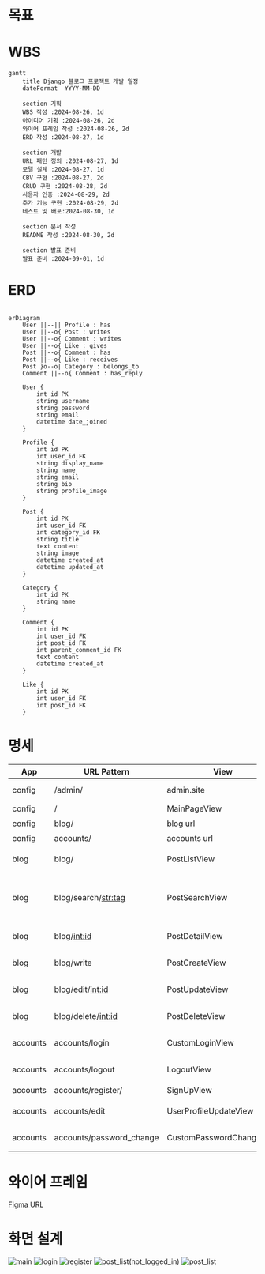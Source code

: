 # 목표

# WBS

```mermaid
gantt
    title Django 블로그 프로젝트 개발 일정
    dateFormat  YYYY-MM-DD

    section 기획
    WBS 작성 :2024-08-26, 1d
    아이디어 기획 :2024-08-26, 2d
    와이어 프레임 작성 :2024-08-26, 2d
    ERD 작성 :2024-08-27, 1d

    section 개발
    URL 패턴 정의 :2024-08-27, 1d
    모델 설계 :2024-08-27, 1d
    CBV 구현 :2024-08-27, 2d
    CRUD 구현 :2024-08-28, 2d
    사용자 인증 :2024-08-29, 2d
    추가 기능 구현 :2024-08-29, 2d
    테스트 및 배포:2024-08-30, 1d

    section 문서 작성
    README 작성 :2024-08-30, 2d

    section 발표 준비
    발표 준비 :2024-09-01, 1d
```


# ERD

```mermaid

erDiagram
    User ||--|| Profile : has
    User ||--o{ Post : writes
    User ||--o{ Comment : writes
    User ||--o{ Like : gives
    Post ||--o{ Comment : has
    Post ||--o{ Like : receives
    Post }o--o| Category : belongs_to
    Comment ||--o{ Comment : has_reply

    User {
        int id PK
        string username
        string password
        string email
        datetime date_joined
    }

    Profile {
        int id PK
        int user_id FK
        string display_name
        string name
        string email
        string bio
        string profile_image
    }

    Post {
        int id PK
        int user_id FK
        int category_id FK
        string title
        text content
        string image
        datetime created_at
        datetime updated_at
    }

    Category {
        int id PK
        string name
    }

    Comment {
        int id PK
        int user_id FK
        int post_id FK
        int parent_comment_id FK
        text content
        datetime created_at
    }

    Like {
        int id PK
        int user_id FK
        int post_id FK
    } 

```

# 명세
| App      | URL Pattern                    | View                       | Description                     |
| -------- | ------------------------------ | -------------------------- | ------------------------------- |
| config   | /admin/                         | admin.site            | Django admin        |
| config   | /                        | MainPageView            | 메인페이지        |
| config   | blog/                        | blog url            | 블로그 url        |
| config   | accounts/                        | accounts url            | 계정 관련 url        |
| blog     | blog/                             | PostListView               | 블로그 게시물 목록              |
| blog     | blog/search/<str:tag>                        | PostSearchView                 | 제목, 내용, 글쓴이 중에 선택하여 검색               |
| blog     | blog/<int:id>                      | PostDetailView             | 블로그 게시물 상세              |
| blog     | blog/write                        | PostCreateView             | 블로그 게시물 생성              |
| blog     | blog/edit/<int:id>               | PostUpdateView             | 블로그 게시물 수정          |
| blog     | blog/delete/<int:id>               | PostDeleteView             | 블로그 게시물 삭제              |
| accounts | accounts/login                      | CustomLoginView               | 사용자 로그인                     |
| accounts | accounts/logout                      | LogoutView               | 사용자 로그아웃                     |
| accounts | accounts/register/                      | SignUpView               | 사용자 등록                     |
| accounts | accounts/edit                      | UserProfileUpdateView               | 사용자 정보 수정                     |
| accounts | accounts/password_change                        | CustomPasswordChangeView            | 비밀번호 변경                   |


# 와이어 프레임

[Figma URL](https://www.figma.com/design/teJ06xvveV1K8VuVuRbss0/Untitled?node-id=0-1&t=5dxv9WNU6DnQAgnH-0)

# 화면 설계
![main](https://github.com/user-attachments/assets/05e89b5c-c006-4ee8-b6d9-158648c5beae)
![login](https://github.com/user-attachments/assets/f0ee4c9d-fad6-412d-a14e-028a0569fd83)
![register](https://github.com/user-attachments/assets/20055c76-6bff-4680-a868-b39e0b79be45)
![post_list(not_logged_in)](https://github.com/user-attachments/assets/97fd1ea2-198c-4c55-b5a4-2d02a7b0c49e)
![post_list](https://github.com/user-attachments/assets/4489777d-0bf5-48eb-b25b-a72e2dc3019c)
